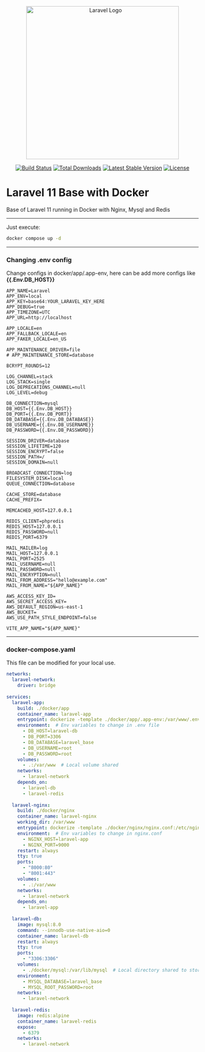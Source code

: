<p align="center"><a href="https://laravel.com" target="_blank"><img src="https://raw.githubusercontent.com/laravel/art/master/logo-lockup/5%20SVG/2%20CMYK/1%20Full%20Color/laravel-logolockup-cmyk-red.svg" width="400" alt="Laravel Logo"></a></p>

<p align="center">
<a href="https://github.com/laravel/framework/actions"><img src="https://github.com/laravel/framework/workflows/tests/badge.svg" alt="Build Status"></a>
<a href="https://packagist.org/packages/laravel/framework"><img src="https://img.shields.io/packagist/dt/laravel/framework" alt="Total Downloads"></a>
<a href="https://packagist.org/packages/laravel/framework"><img src="https://img.shields.io/packagist/v/laravel/framework" alt="Latest Stable Version"></a>
<a href="https://packagist.org/packages/laravel/framework"><img src="https://img.shields.io/packagist/l/laravel/framework" alt="License"></a>
</p>

# Laravel 11 Base with Docker

Base of Laravel 11 running in Docker with Nginx, Mysql and Redis

---
Just execute:
```bash
docker compose up -d
```

---
### Changing .env config
Change configs in docker/app/.app-env, here can be add more configs like **{{.Env.DB_HOST}}**

```
APP_NAME=Laravel  
APP_ENV=local  
APP_KEY=base64:YOUR_LARAVEL_KEY_HERE
APP_DEBUG=true  
APP_TIMEZONE=UTC  
APP_URL=http://localhost  
  
APP_LOCALE=en  
APP_FALLBACK_LOCALE=en  
APP_FAKER_LOCALE=en_US  
  
APP_MAINTENANCE_DRIVER=file  
# APP_MAINTENANCE_STORE=database  
  
BCRYPT_ROUNDS=12  
  
LOG_CHANNEL=stack  
LOG_STACK=single  
LOG_DEPRECATIONS_CHANNEL=null  
LOG_LEVEL=debug  
  
DB_CONNECTION=mysql  
DB_HOST={{.Env.DB_HOST}}  
DB_PORT={{.Env.DB_PORT}}  
DB_DATABASE={{.Env.DB_DATABASE}}  
DB_USERNAME={{.Env.DB_USERNAME}}  
DB_PASSWORD={{.Env.DB_PASSWORD}}  
  
SESSION_DRIVER=database  
SESSION_LIFETIME=120  
SESSION_ENCRYPT=false  
SESSION_PATH=/  
SESSION_DOMAIN=null  
  
BROADCAST_CONNECTION=log  
FILESYSTEM_DISK=local  
QUEUE_CONNECTION=database  
  
CACHE_STORE=database  
CACHE_PREFIX=  
  
MEMCACHED_HOST=127.0.0.1  
  
REDIS_CLIENT=phpredis  
REDIS_HOST=127.0.0.1  
REDIS_PASSWORD=null  
REDIS_PORT=6379  
  
MAIL_MAILER=log  
MAIL_HOST=127.0.0.1  
MAIL_PORT=2525  
MAIL_USERNAME=null  
MAIL_PASSWORD=null  
MAIL_ENCRYPTION=null  
MAIL_FROM_ADDRESS="hello@example.com"  
MAIL_FROM_NAME="${APP_NAME}"  
  
AWS_ACCESS_KEY_ID=  
AWS_SECRET_ACCESS_KEY=  
AWS_DEFAULT_REGION=us-east-1  
AWS_BUCKET=  
AWS_USE_PATH_STYLE_ENDPOINT=false  
  
VITE_APP_NAME="${APP_NAME}"
```

---
### docker-compose.yaml
This file can be modified for your local use.

```yaml
networks:  
  laravel-network:  
    driver: bridge  
  
services:  
  laravel-app:  
    build: ./docker/app  
    container_name: laravel-app  
    entrypoint: dockerize -template ./docker/app/.app-env:/var/www/.env -wait tcp://laravel-db:3306 -timeout 5s ./docker/entrypoint.sh  
    environment:  # Env variables to change in .env file
      - DB_HOST=laravel-db  
      - DB_PORT=3306  
      - DB_DATABASE=laravel_base  
      - DB_USERNAME=root  
      - DB_PASSWORD=root  
    volumes:  
      - .:/var/www  # Local volume shared
    networks:  
      - laravel-network  
    depends_on:  
      - laravel-db  
      - laravel-redis  
  
  laravel-nginx:  
    build: ./docker/nginx  
    container_name: laravel-nginx  
    working_dir: /var/www  
    entrypoint: dockerize -template ./docker/nginx/nginx.conf:/etc/nginx/conf.d/nginx.conf -timeout 5s ./docker/nginx/entrypoint.sh  
    environment:  # Env variables to change in nginx.conf
      - NGINX_HOST=laravel-app  
      - NGINX_PORT=9000  
    restart: always  
    tty: true  
    ports:  
      - "8000:80"
      - "8001:443"  
    volumes:  
      - .:/var/www  
    networks:  
      - laravel-network  
    depends_on:  
      - laravel-app  
  
  laravel-db:  
    image: mysql:8.0  
    command: --innodb-use-native-aio=0  
    container_name: laravel-db  
    restart: always  
    tty: true  
    ports:  
      - "3306:3306"  
    volumes:  
      - ./docker/mysql:/var/lib/mysql  # Local directory shared to storage MySQL data
    environment:  
      - MYSQL_DATABASE=laravel_base  
      - MYSQL_ROOT_PASSWORD=root  
    networks:  
      - laravel-network  
  
  laravel-redis:  
    image: redis:alpine  
    container_name: laravel-redis  
    expose:  
      - 6379  
    networks:  
      - laravel-network
```
